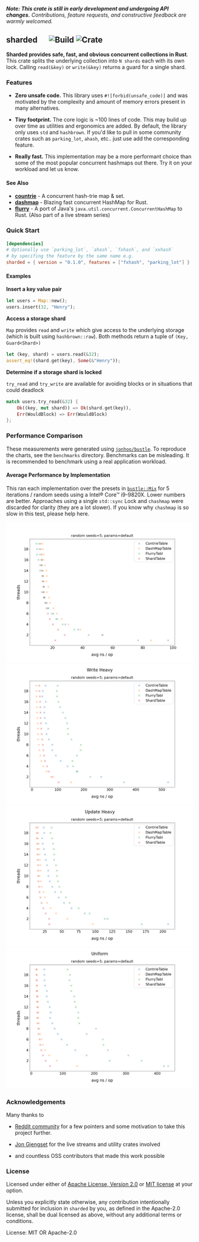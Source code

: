 _**Note: This crate is still in early development and undergoing API changes.** Contributions, feature requests, and
constructive feedback are warmly welcomed._

## sharded &emsp; ![Build] ![Crate]

[Build]: https://github.com/nkconnor/sharded/workflows/build/badge.svg
[Crate]: https://img.shields.io/crates/v/sharded

**Sharded provides safe, fast, and obvious concurrent collections in Rust**. This crate splits the
underlying collection into `N shards` each with its own lock. Calling `read(&key)` or `write(&key)`
returns a guard for a single shard.

### Features

* **Zero unsafe code.** This library uses `#![forbid(unsafe_code)]` and was motivated by
the complexity and amount of memory errors present in many alternatives.

* **Tiny footprint.** The core logic is ~100 lines of code. This may build up over time as utilities
and ergonomics are added. By default, the library only uses `std` and `hashbrown`. If you'd like to pull in some community
crates such as `parking_lot`, `ahash`, etc.. just use add the corresponding feature.

* **Really fast.** This implementation may be a more performant choice than some
of the most popular concurrent hashmaps out there. Try it on your workload and let us know.

#### See Also

- **[countrie](https://crates.io/crates/contrie)** - A concurrent hash-trie map & set.
- **[dashmap](https://github.com/xacrimon/dashmap)** - Blazing fast concurrent HashMap for Rust.
- **[flurry](https://github.com/jonhoo/flurry)** - A port of Java's `java.util.concurrent.ConcurrentHashMap` to Rust. (Also part of a live stream series)

### Quick Start

```toml
[dependencies]
# Optionally use `parking_lot`, `ahash`, `fxhash`, and `xxhash`
# by specifing the feature by the same name e.g.
sharded = { version = "0.1.0", features = ["fxhash", "parking_lot"] }
```
#### Examples

**Insert a key value pair**

```rust
let users = Map::new();
users.insert(32, "Henry");
```

**Access a storage shard**

`Map` provides `read` and `write` which give access to the underlying
storage (which is built using `hashbrown::raw`). Both methods return a tuple of `(Key,
Guard<Shard>)`

```rust
let (key, shard) = users.read(&32);
assert_eq!(shard.get(key), Some(&"Henry"));
```

**Determine if a storage shard is locked**

`try_read` and `try_write` are available for avoiding blocks or in situations that could
deadlock

```rust
match users.try_read(&32) {
    Ok((key, mut shard)) => Ok(shard.get(key)),
    Err(WouldBlock) => Err(WouldBlock)
};
```

### Performance Comparison

These measurements were generated using [`jonhoo/bustle`](https://github.com/jonhoo/bustle). To reproduce the charts,
see the `benchmarks` directory. Benchmarks can be misleading. It is recommended to benchmark using a real application
workload.

#### Average Performance by Implementation

This ran each implementation over the presets in [`bustle::Mix`](https://docs.rs/bustle/0.4.2/bustle/struct.Mix.html) for 5
iterations / random seeds using a Intel® Core™ i9-9820X. Lower numbers are better. Approaches using a single `std::sync` Lock and `chashmap` were discarded for clarity (they are
a lot slower). If you know why `chashmap` is so slow in this test, please help here.

![Read Heavy Performance)](benchmarks/avg_performance_read_heavy.png)
![Write Heavy Performance)](benchmarks/avg_performance_write_heavy.png)
![Update Heavy Performance)](benchmarks/avg_performance_update_heavy.png)
![Uniform Performance)](benchmarks/avg_performance_uniform.png)

### Acknowledgements

Many thanks to

- [Reddit community](https://www.reddit.com/r/rust) for a few pointers and
some motivation to take this project further.

- [Jon Gjengset](https://github.com/jonhoo) for the live streams and utility crates involved

- and countless OSS contributors that made this work possible

### License

Licensed under either of <a href="LICENSE-APACHE">Apache License, Version
2.0</a> or <a href="LICENSE-MIT">MIT license</a> at your option.

Unless you explicitly state otherwise, any contribution intentionally submitted
for inclusion in `sharded` by you, as defined in the Apache-2.0 license, shall be
dual licensed as above, without any additional terms or conditions.

License: MIT OR Apache-2.0
